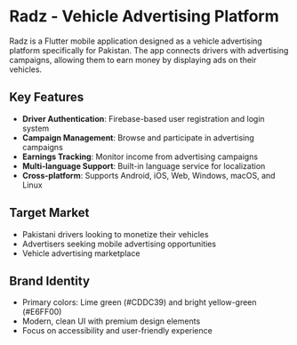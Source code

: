 # Radz - Vehicle Advertising Platform

Radz is a Flutter mobile application designed as a vehicle advertising platform specifically for Pakistan. The app connects drivers with advertising campaigns, allowing them to earn money by displaying ads on their vehicles.

## Key Features
- **Driver Authentication**: Firebase-based user registration and login system
- **Campaign Management**: Browse and participate in advertising campaigns
- **Earnings Tracking**: Monitor income from advertising campaigns
- **Multi-language Support**: Built-in language service for localization
- **Cross-platform**: Supports Android, iOS, Web, Windows, macOS, and Linux

## Target Market
- Pakistani drivers looking to monetize their vehicles
- Advertisers seeking mobile advertising opportunities
- Vehicle advertising marketplace

## Brand Identity
- Primary colors: Lime green (#CDDC39) and bright yellow-green (#E6FF00)
- Modern, clean UI with premium design elements
- Focus on accessibility and user-friendly experience